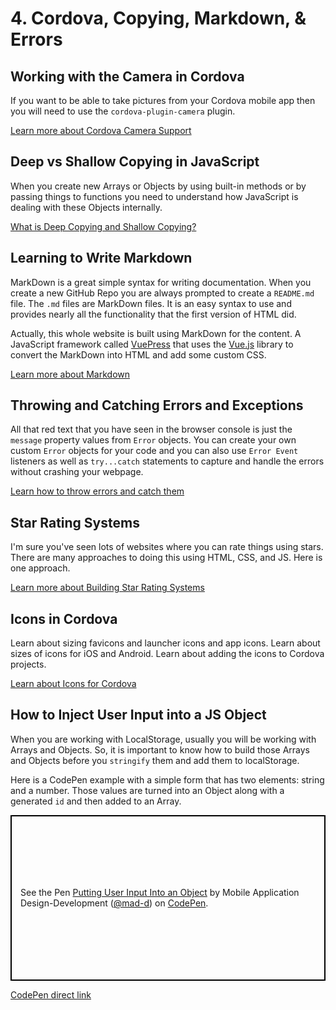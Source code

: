 # 4. Cordova, Copying, Markdown, & Errors

## Working with the Camera in Cordova

If you want to be able to take pictures from your Cordova mobile app then you will need to use the `cordova-plugin-camera` plugin. 

[Learn more about Cordova Camera Support](./cordova-camera.md)

## Deep vs Shallow Copying in JavaScript

When you create new Arrays or Objects by using built-in methods or by passing things to functions you need to understand how JavaScript is dealing with these Objects internally.

[What is Deep Copying and Shallow Copying?](./deep-shallow.md)

## Learning to Write Markdown

MarkDown is a great simple syntax for writing documentation. When you create a new GitHub Repo you are always prompted to create a `README.md` file. The `.md` files are MarkDown files. It is an easy syntax to use and provides nearly all the functionality that the first version of HTML did.

Actually, this whole website is built using MarkDown for the content. A JavaScript framework called [VuePress](https://vuepress.vuejs.org/) that uses the [Vue.js](https://vuejs.org/) library to convert the MarkDown into HTML and add some custom CSS.

[Learn more about Markdown](./markdown.md)

## Throwing and Catching Errors and Exceptions

All that red text that you have seen in the browser console is just the `message` property values from `Error` objects. You can create your own custom `Error` objects for your code and you can also use `Error Event` listeners as well as `try...catch` statements to capture and handle the errors without crashing your webpage.

[Learn how to throw errors and catch them](./throw-catch.md)

## Star Rating Systems

I'm sure you've seen lots of websites where you can rate things using stars. There are many approaches to doing this using HTML, CSS, and JS. Here is one approach.

[Learn more about Building Star Rating Systems](./star-rating-system.md)

## Icons in Cordova

Learn about sizing favicons and launcher icons and app icons. Learn about sizes of icons for iOS and Android. Learn about adding the icons to Cordova projects.

[Learn about Icons for Cordova](./icons.md)

## How to Inject User Input into a JS Object

When you are working with LocalStorage, usually you will be working with Arrays and Objects. So, it is important to know how to build those Arrays and Objects before you `stringify` them and add them to localStorage.

Here is a CodePen example with a simple form that has two elements: string and a number. Those values are turned into an Object along with a generated `id` and then added to an Array.

<p class="codepen" data-height="265" data-theme-id="0" data-default-tab="js,result" data-user="mad-d" data-slug-hash="PVzWNz" style="height: 265px; box-sizing: border-box; display: flex; align-items: center; justify-content: center; border: 2px solid black; margin: 1em 0; padding: 1em;" data-pen-title="Putting User Input Into an Object">
  <span>See the Pen <a href="https://codepen.io/mad-d/pen/PVzWNz/">
  Putting User Input Into an Object</a> by Mobile Application Design-Development (<a href="https://codepen.io/mad-d">@mad-d</a>)
  on <a href="https://codepen.io">CodePen</a>.</span>
</p>
<script async src="https://static.codepen.io/assets/embed/ei.js"></script>

[CodePen direct link](https://codepen.io/mad-d/pen/PVzWNz?editors=1010)
